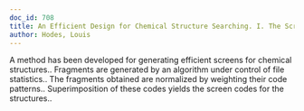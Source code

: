 ```yaml
---
doc_id: 708
title: An Efficient Design for Chemical Structure Searching. I. The Screens
author: Hodes, Louis
---
```


A method has been developed for generating efficient screens for chemical
structures.. Fragments are generated by an algorithm under control of file
statistics.. The fragments obtained are normalized by weighting their code
patterns.. Superimposition of these codes yields the screen codes for the
structures..
